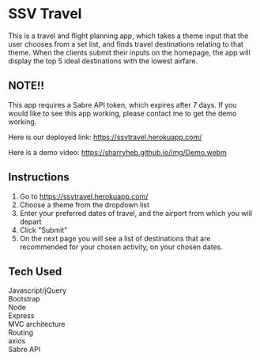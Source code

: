 # SSV Travel

This is a travel and flight planning app, which takes a theme input that the user chooses from a set list, and finds travel destinations relating to that theme. When the clients submit their inputs on the homepage, the app will display the top 5 ideal destinations with the lowest airfare.

## NOTE!!
This app requires a Sabre API token, which expires after 7 days. If you would like to see this app working, please contact me to get the demo working.

Here is our deployed link: https://ssvtravel.herokuapp.com/

Here is a demo video: https://sharryheb.github.io/img/Demo.webm

## Instructions
1. Go to https://ssvtravel.herokuapp.com/
2. Choose a theme from the dropdown list
3. Enter your preferred dates of travel, and the airport from which you will depart
4. Click "Submit"
5. On the next page you will see a list of destinations that are recommended for your chosen activity, on your chosen dates. 

## Tech Used
Javascript/jQuery  
Bootstrap  
Node  
Express  
MVC architecture  
Routing  
axios  
Sabre API  
